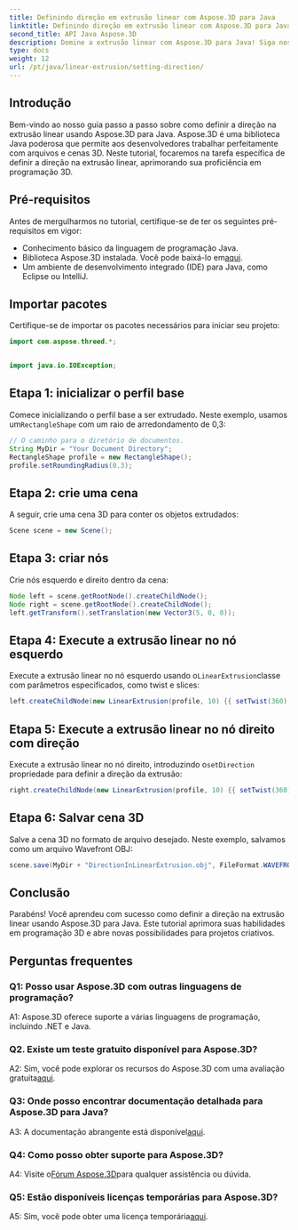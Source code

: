 ```yaml
---
title: Definindo direção em extrusão linear com Aspose.3D para Java
linktitle: Definindo direção em extrusão linear com Aspose.3D para Java
second_title: API Java Aspose.3D
description: Domine a extrusão linear com Aspose.3D para Java! Siga nosso guia para uma programação 3D perfeita. Baixe agora para uma experiência cativante.
type: docs
weight: 12
url: /pt/java/linear-extrusion/setting-direction/
---
```

## Introdução

Bem-vindo ao nosso guia passo a passo sobre como definir a direção na extrusão linear usando Aspose.3D para Java. Aspose.3D é uma biblioteca Java poderosa que permite aos desenvolvedores trabalhar perfeitamente com arquivos e cenas 3D. Neste tutorial, focaremos na tarefa específica de definir a direção na extrusão linear, aprimorando sua proficiência em programação 3D.

## Pré-requisitos

Antes de mergulharmos no tutorial, certifique-se de ter os seguintes pré-requisitos em vigor:

- Conhecimento básico da linguagem de programação Java.
-  Biblioteca Aspose.3D instalada. Você pode baixá-lo em[aqui](https://releases.aspose.com/3d/java/).
- Um ambiente de desenvolvimento integrado (IDE) para Java, como Eclipse ou IntelliJ.

## Importar pacotes

Certifique-se de importar os pacotes necessários para iniciar seu projeto:

```java
import com.aspose.threed.*;


import java.io.IOException;
```

## Etapa 1: inicializar o perfil base

 Comece inicializando o perfil base a ser extrudado. Neste exemplo, usamos um`RectangleShape` com um raio de arredondamento de 0,3:

```java
// O caminho para o diretório de documentos.
String MyDir = "Your Document Directory";
RectangleShape profile = new RectangleShape();
profile.setRoundingRadius(0.3);
```

## Etapa 2: crie uma cena

A seguir, crie uma cena 3D para conter os objetos extrudados:

```java
Scene scene = new Scene();
```

## Etapa 3: criar nós

Crie nós esquerdo e direito dentro da cena:

```java
Node left = scene.getRootNode().createChildNode();
Node right = scene.getRootNode().createChildNode();
left.getTransform().setTranslation(new Vector3(5, 0, 0));
```

## Etapa 4: Execute a extrusão linear no nó esquerdo

 Execute a extrusão linear no nó esquerdo usando o`LinearExtrusion`classe com parâmetros especificados, como twist e slices:

```java
left.createChildNode(new LinearExtrusion(profile, 10) {{ setTwist(360); setSlices(100); }});
```

## Etapa 5: Execute a extrusão linear no nó direito com direção

 Execute a extrusão linear no nó direito, introduzindo o`setDirection` propriedade para definir a direção da extrusão:

```java
right.createChildNode(new LinearExtrusion(profile, 10) {{ setTwist(360); setSlices(100); setDirection(new Vector3(0.3, 0.2, 1));}});
```

## Etapa 6: Salvar cena 3D

Salve a cena 3D no formato de arquivo desejado. Neste exemplo, salvamos como um arquivo Wavefront OBJ:

```java
scene.save(MyDir + "DirectionInLinearExtrusion.obj", FileFormat.WAVEFRONTOBJ);
```

## Conclusão

Parabéns! Você aprendeu com sucesso como definir a direção na extrusão linear usando Aspose.3D para Java. Este tutorial aprimora suas habilidades em programação 3D e abre novas possibilidades para projetos criativos.

## Perguntas frequentes

### Q1: Posso usar Aspose.3D com outras linguagens de programação?

A1: Aspose.3D oferece suporte a várias linguagens de programação, incluindo .NET e Java.

### Q2. Existe um teste gratuito disponível para Aspose.3D?

 A2: Sim, você pode explorar os recursos do Aspose.3D com uma avaliação gratuita[aqui](https://releases.aspose.com/).

### Q3: Onde posso encontrar documentação detalhada para Aspose.3D para Java?

 A3: A documentação abrangente está disponível[aqui](https://reference.aspose.com/3d/java/).

### Q4: Como posso obter suporte para Aspose.3D?

 A4: Visite o[Fórum Aspose.3D](https://forum.aspose.com/c/3d/18)para qualquer assistência ou dúvida.

### Q5: Estão disponíveis licenças temporárias para Aspose.3D?

 A5: Sim, você pode obter uma licença temporária[aqui](https://purchase.aspose.com/temporary-license/).